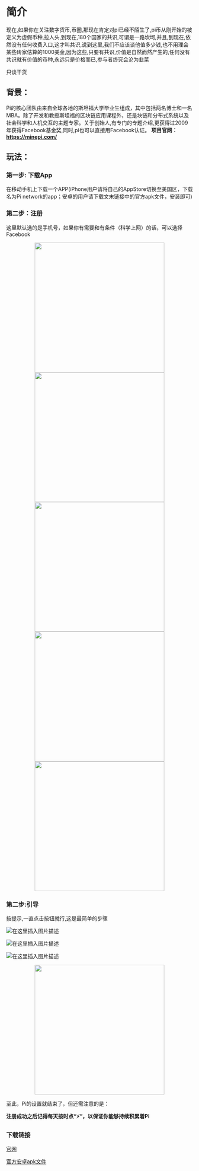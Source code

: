 ﻿# 简介
现在,如果你在关注数字货币,币圈,那现在肯定对pi已经不陌生了,pi币从刚开始的被定义为虚假币种,拉人头,到现在,180个国家的共识,可谓是一路坎坷,并且,到现在,依然没有任何收费入口,这才叫共识,说到这里,我们不应该谈他值多少钱,也不用理会某些砖家估算的1000美金,因为这些,只要有共识,价值是自然而然产生的,任何没有共识就有价值的币种,永远只是价格而已,参与者终究会沦为韭菜

只谈干货

## 背景：
Pi的核心团队由来自全球各地的斯坦福大学毕业生组成，其中包括两名博士和一名MBA。除了开发和教授斯坦福的区块链应用课程外，还是块链和分布式系统以及社会科学和人机交互的主题专家。关于创始人,有专门的专题介绍,更获得过2009年获得Facebook基金奖,同时,pi也可以直接用Facebook认证。
**项目官网：https://minepi.com/**

## 玩法：
### 第一步: 下载App
在移动手机上下载一个APP(iPhone用户请将自己的AppStore切换至美国区，下载名为Pi network的app；安卓的用户请下载文末链接中的官方apk文件，安装即可)
### 第二步：注册
这里默认选的是手机号，如果你有需要和有条件（科学上网）的话，可以选择Facebook

<div align="center">
<img src="https://img-blog.csdnimg.cn/20210218131546127.jpg#pic_center" width="350px">
</div>

<div align="center">
<img src="https://img-blog.csdnimg.cn/2021021813155558.jpg#pic_center" width="350px">
</div>

<div align="center">
<img src="https://img-blog.csdnimg.cn/20210218131749875.jpg#pic_center" width="350px">
</div>

<div align="center">
<img src="https://img-blog.csdnimg.cn/20210218131800847.jpg#pic_center" width="350px">
</div>

<div align="center">
<img src="https://img-blog.csdnimg.cn/20210218131810430.png?x-oss-process=image/watermark,type_ZmFuZ3poZW5naGVpdGk,shadow_10,text_aHR0cHM6Ly9ibG9nLmNzZG4ubmV0L3dlaXhpbl80NTQ5ODE3Mw==,size_16,color_FFFFFF,t_70#pic_center" width="350px">
</div>

### 第二步:引导
按提示,一直点击按钮就行,这是最简单的步骤

![在这里插入图片描述](https://img-blog.csdnimg.cn/20210218131837218.jpg?x-oss-process=image/watermark,type_ZmFuZ3poZW5naGVpdGk,shadow_10,text_aHR0cHM6Ly9ibG9nLmNzZG4ubmV0L3dlaXhpbl80NTQ5ODE3Mw==,size_16,color_FFFFFF,t_70#pic_center)

![在这里插入图片描述](https://img-blog.csdnimg.cn/20210218131947610.jpg?x-oss-process=image/watermark,type_ZmFuZ3poZW5naGVpdGk,shadow_10,text_aHR0cHM6Ly9ibG9nLmNzZG4ubmV0L3dlaXhpbl80NTQ5ODE3Mw==,size_16,color_FFFFFF,t_70#pic_center)

![在这里插入图片描述](https://img-blog.csdnimg.cn/20210218132001515.jpg?x-oss-process=image/watermark,type_ZmFuZ3poZW5naGVpdGk,shadow_10,text_aHR0cHM6Ly9ibG9nLmNzZG4ubmV0L3dlaXhpbl80NTQ5ODE3Mw==,size_16,color_FFFFFF,t_70#pic_center)

<div align="center">
<img src="https://img-blog.csdnimg.cn/20210218132010955.jpg#pic_center" width="350px">
</div>

至此，Pi的设置就结束了，但还需注意的是：

**注册成功之后记得每天按时点“⚡”，以保证你能够持续积累着Pi**

### 下载链接
[官网](https://minepi.com/#download)

[官方安卓apk文件](https://d1bdkd0g1kai9c.cloudfront.net/apk/last.apk)
